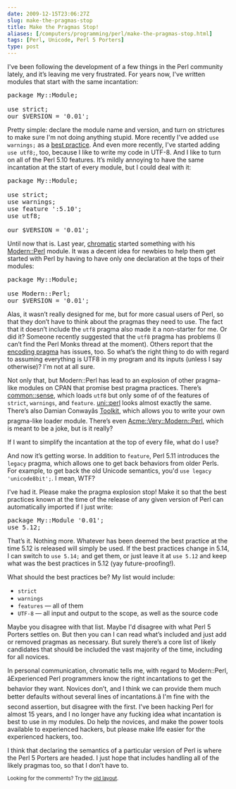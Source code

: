 ```yaml
--- 
date: 2009-12-15T23:06:27Z
slug: make-the-pragmas-stop
title: Make the Pragmas Stop!
aliases: [/computers/programming/perl/make-the-pragmas-stop.html]
tags: [Perl, Unicode, Perl 5 Porters]
type: post
---
```


<p>I've been following the development of a few things in the Perl community lately, and it’s leaving me very frustrated. For years now, I've written modules that start with the same incantation:</p>

<pre>package My::Module;

use strict;
our $VERSION = &#x0027;0.01&#x0027;;
</pre>

<p>Pretty simple: declare the module name and version, and turn on strictures to make sure I'm not doing anything stupid. More recently I've added <code>use warnings;</code> as a <a href="http://oreilly.com/catalog/9780596001735" title="âPerl Best Practicesâ by Master Damian Conway, Esq.">best practice</a>. And even more recently, I've started adding <code>use utf8;</code>, too, because I like to write my code in UTF-8. And I like to turn on all of the Perl 5.10 features. It’s mildly annoying to have the same incantation at the start of every module, but I could deal with it:</p>

<pre>package My::Module;

use strict;
use warnings;
use feature &#x0027;:5.10&#x0027;;
use utf8;

our $VERSION = &#x0027;0.01&#x0027;;
</pre>

<p>Until now that is. Last year, <a href="http://www.modernperlbooks.com/" title="Modern Perl Books">chromatic</a> started something with his <a href="http://search.cpan.org/perldoc?Modern::Perl" title="Modern::Perl on CPAN">Modern::Perl</a> module. It was a decent idea for newbies to help them get started with Perl by having to have only one declaration at the tops of their modules:</p>

<pre>package My::Module;

use Modern::Perl;
our $VERSION = &#x0027;0.01&#x0027;;
</pre>

<p>Alas, it wasn’t really designed for me, but for more casual users of Perl, so that they don’t have to think about the pragmas they need to use. The fact that it doesn’t include the <code>utf8</code> pragma also made it a non-starter for me. Or did it? Someone recently suggested that the <code>utf8</code> pragma has problems (I can’t find the Perl Monks thread at the moment). Others report that the <a href="http://search.cpan.org/perldoc?encoding" title="encoding pragma on CPAN">encoding pragma</a> has issues, too. So what’s the right thing to do with regard to assuming everything is UTF8 in my program and its inputs (unless I say otherwise)? I'm not at all sure.</p>

<p>Not only that, but Modern::Perl has lead to an explosion of other pragma-like modules on CPAN that promise best pragma practices. There’s <a href="http://search.cpan.org/perldoc?common::sense" title="common::sense on CPAN">common::sense</a>, which loads <code>utf8</code> but only some of of the features of <code>strict</code>, <code>warnings</code>, and <code>feature</code>. <a href="http://search.cpan.org/perldoc?uni::perl" title="uni::perl on CPAN">uni::perl</a> looks almost exactly the same. There’s also Damian Conwayâs <a href="http://search.cpan.org/perldoc?Toolkit" title="Toolkit on CPAN">Toolkit</a>, which allows you to write your own pragma-like loader module. There’s even <a href="http://search.cpan.org/perldoc?Acme::Very::Modern::Perl" title="Acme::Very::Modern::Perl on CPAN">Acme::Very::Modern::Perl</a>, which is meant to be a joke, but is it really?</p>

<p>If I want to simplify the incantation at the top of every file, what do I use?</p>

<p>And now it’s getting worse. In addition to <code>feature</code>, Perl 5.11 introduces the <code>legacy</code> pragma, which allows one to get back behaviors from older Perls. For example, to get back the old Unicode semantics, you'd <code>use legacy 'unicode8bit';</code>. I mean, WTF?</p>

<p>I've had it. Please make the pragma explosion stop! Make it so that the best practices known at the time of the release of any given version of Perl can automatically imported if I just write:</p>

<pre>package My::Module &#x0027;0.01&#x0027;;
use 5.12;
</pre>

<p>That’s it. Nothing more.  Whatever has been deemed the best practice at the time 5.12 is released will simply be used. If the best practices change in 5.14, I can switch to <code>use 5.14;</code> and get them, or just leave it at <code>use 5.12</code> and keep what was the best practices in 5.12 (yay future-proofing!).</p>

<p>What should the best practices be? My list would include:</p>

<ul>
<li><code>strict</code></li>
<li><code>warnings</code></li>
<li><code>features</code> — all of them</li>
<li><code>UTF-8</code> — all input and output to the scope, as well as the source code</li>
</ul>


<p>Maybe you disagree with that list. Maybe I'd disagree with what Perl 5 Porters settles on. But then you can I can read what’s included and just add or removed pragmas as necessary. But surely there’s a core list of likely candidates that should be included the vast majority of the time, including for all novices.</p>

<p>In personal communication, chromatic tells me, with regard to Modern::Perl, âExperienced Perl programmers know the right incantations to get the behavior they want. Novices don’t, and I think we can provide them much better defaults without several lines of incantations.â I'm fine with the second assertion, but disagree with the first. I've been hacking Perl for almost 15 years, and I no longer have any fucking idea what incantation is best to use in my modules. Do help the novices, and make the power tools available to experienced hackers, but please make life easier for the experienced hackers, too.</p>

<p>I think that declaring the semantics of a particular version of Perl is where the Perl 5 Porters are headed. I just hope that includes handling all of the likely pragmas too, so that I don’t have to.</p>

<p class="past"><small>Looking for the comments? Try the <a rel="nofollow" href="//past.justatheory.com/computers/programming/perl/make-the-pragmas-stop.html">old layout</a>.</small></p>


